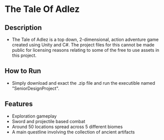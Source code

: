 # The Tale Of Adlez
## Description
* The Tale of Adlez is a top down, 2-dimensional, action adventure game created using Unity and C#. The project files for this cannot be made public for licensing reasons relating to some of the free to use assets in this project.  
## How to Run
* Simply download and exact the .zip file and run the executible named "SeniorDesignProject".
## Features
* Exploration gameplay
* Sword and projectile based combat
* Around 50 locations spread across 5 different biomes
* A main questline involving the collection of ancient artifacts

